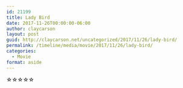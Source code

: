 ```yaml
---
id: 21199
title: Lady Bird
date: 2017-11-26T00:00:00-06:00
author: claycarson
layout: post
guid: http://claycarson.net/uncategorized/2017/11/26/lady-bird/
permalink: /timeline/media/movie/2017/11/26/lady-bird/
categories:
  - Movie
format: aside
---
```

<div class="media-details"></div>

<div class="media-creator"></div>

<div class="media-rating">☆☆☆☆☆</div>